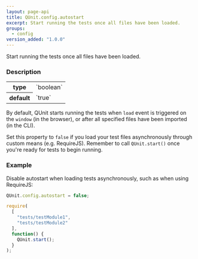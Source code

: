 ```yaml
---
layout: page-api
title: QUnit.config.autostart
excerpt: Start running the tests once all files have been loaded.
groups:
  - config
version_added: "1.0.0"
---
```


Start running the tests once all files have been loaded.

### Description

<table>
<tr>
  <th>type</th>
  <td markdown="span">`boolean`</td>
</tr>
<tr>
  <th>default</th>
  <td markdown="span">`true`</td>
</tr>
</table>

By default, QUnit starts running the tests when `load` event is triggered on the `window` (in the browser), or after all specified files have been imported (in the CLI).

Set this property to `false` if you load your test files asynchronously through custom means (e.g. RequireJS). Remember to call `QUnit.start()` once you're ready for tests to begin running.

### Example

Disable autostart when loading tests asynchronously, such as when using RequireJS:

```js
QUnit.config.autostart = false;

require(
  [
    "tests/testModule1",
    "tests/testModule2"
  ],
  function() {
    QUnit.start();
  }
);
```
